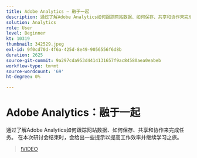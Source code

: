 ```yaml
---
title: Adobe Analytics — 融于一起
description: 通过了解Adobe Analytics如何跟踪网站数据、如何保存、共享和协作来完成任务。 在本次研讨会结束时，将提供一些提高生产力的提示。
solution: Analytics
role: User
level: Beginner
kt: 10319
thumbnail: 342529.jpeg
exl-id: 9f0cd70d-4f6a-425d-8e49-9056556f6d8b
duration: 2625
source-git-commit: 9a297cda953d4414131657f9ac84580aea0eabeb
workflow-type: tm+mt
source-wordcount: '69'
ht-degree: 0%

---
```


# Adobe Analytics：融于一起

通过了解Adobe Analytics如何跟踪网站数据、如何保存、共享和协作来完成任务。 在本次研讨会结束时，会给出一些提示以提高工作效率并继续学习之旅。

>[!VIDEO](https://video.tv.adobe.com/v/342529/?quality=12&learn=on)
